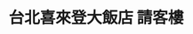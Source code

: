 ---
title: "台北喜來登大飯店 請客樓"
description: "台北喜來登大飯店 請客樓"
layout: shop
keywords:
  - 美食競賽
  - 台灣美食
  - 美食精選
datePublished: "2025-06-30"
dateModified: "2025-07-02"
city: "台北市"
district: "中正區"
address: "台北市中正區忠孝東路一段12號17樓"
phone: "0223211818"
geo: "25.044656426578722, 121.52170153240529"
google_map: "https://maps.app.goo.gl/DC7NdPfPSidVhZiu6"
footinder: "https://footinder.com.tw/%E5%8F%B0%E5%8C%97%E5%B8%82%E4%B8%AD%E6%AD%A3%E5%8D%80/7837/"
official: "https://www.sheratongrandtaipei.com/websev?lang=zh-tw&ref=pages&cat=2&id=18"
award:
  - name: "500盤"
    year: "2024"
    entries:
      - dishes:
          - "花膠砂鍋一品雞湯"

---
